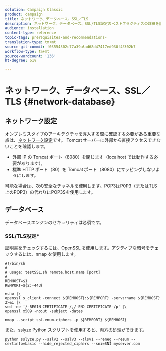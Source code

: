 ```yaml
---
solution: Campaign Classic
product: campaign
title: ネットワーク、データベース、SSL／TLS
description: ネットワーク、データベース、SSL/TLS設定のベストプラクティスの詳細を説明します。
audience: installation
content-type: reference
topic-tags: prerequisites-and-recommendations-
translation-type: tm+mt
source-git-commit: f03554302c77a39a3ad68d47417ed930f43302b7
workflow-type: tm+mt
source-wordcount: '136'
ht-degree: 61%

---
```



# ネットワーク、データベース、SSL／TLS {#network-database}

## ネットワーク設定

オンプレミスタイプのアーキテクチャを導入する際に確認する必要がある重要な点は、[ネットワーク設定](../../installation/using/network-configuration.md)です。 Tomcat サーバーに外部から直接アクセスできないことを確認します。

* 外部 IP の Tomcat ポート（8080）を閉じます（localhost では動作する必要があります）。
* 標準 HTTP ポート（80）を Tomcat ポート（8080）にマッピングしないようにします。

可能な場合は、次の安全なチャネルを使用します。POP3はPOP3（またはTLS上のPOP3）の代わりにPOP3Sを使用します。

## データベース

データベースエンジンのセキュリティは必須です。

### SSL/TLS設定*

証明書をチェックするには、OpenSSL を使用します。アクティブな暗号をチェックするには、nmap を使用します。

```
#!/bin/sh
#
# usage: testSSL.sh remote.host.name [port]
#
REMHOST=$1
REMPORT=${2:-443}
 
echo |\
openssl s_client -connect ${REMHOST}:${REMPORT} -servername ${REMHOST} 2>&1 |\
sed -ne '/-BEGIN CERTIFICATE-/,/-END CERTIFICATE-/p' |\
openssl x509 -noout -subject -dates
   
nmap --script ssl-enum-ciphers -p ${REMPORT} ${REMHOST}
```

また、[sslyze](https://github.com/nabla-c0d3/sslyze/releases) Python スクリプトを使用すると、両方の処理ができます。

```
python sslyze.py --sslv2 --sslv3 --tlsv1 --reneg --resum --certinfo=basic --hide_rejected_ciphers --sni=SNI myserver.com
```
